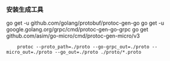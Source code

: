 ### 安装生成工具
go get -u github.com/golang/protobuf/protoc-gen-go
go get -u google.golang.org/grpc/cmd/protoc-gen-go-grpc
go get github.com/asim/go-micro/cmd/protoc-gen-micro/v3

```
    protoc --proto_path=./proto --go-grpc_out=./proto --micro_out=./proto --go_out=./proto ./proto/*.proto
```